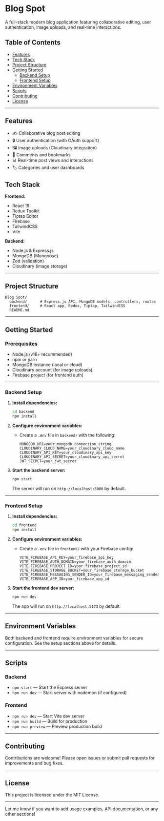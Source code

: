 # Blog Spot

A full-stack modern blog application featuring collaborative editing, user authentication, image uploads, and real-time interactions.

## Table of Contents

- [Features](#features)
- [Tech Stack](#tech-stack)
- [Project Structure](#project-structure)
- [Getting Started](#getting-started)
  - [Backend Setup](#backend-setup)
  - [Frontend Setup](#frontend-setup)
- [Environment Variables](#environment-variables)
- [Scripts](#scripts)
- [Contributing](#contributing)
- [License](#license)

---

## Features

- ✍️ Collaborative blog post editing
- 🔒 User authentication (with OAuth support)
- 🖼️ Image uploads (Cloudinary integration)
- 💬 Comments and bookmarks
- 📊 Real-time post views and interactions
- 🏷️ Categories and user dashboards

## Tech Stack

**Frontend:**
- React 19
- Redux Toolkit
- Tiptap Editor
- Firebase
- TailwindCSS
- Vite

**Backend:**
- Node.js & Express.js
- MongoDB (Mongoose)
- Zod (validation)
- Cloudinary (image storage)

---

## Project Structure

```
Blog Spot/
  backend/      # Express.js API, MongoDB models, controllers, routes
  frontend/     # React app, Redux, Tiptap, TailwindCSS
  README.md
```

---

## Getting Started

### Prerequisites

- Node.js (v18+ recommended)
- npm or yarn
- MongoDB instance (local or cloud)
- Cloudinary account (for image uploads)
- Firebase project (for frontend auth)

---

### Backend Setup

1. **Install dependencies:**
   ```bash
   cd backend
   npm install
   ```

2. **Configure environment variables:**
   - Create a `.env` file in `backend/` with the following:
     ```
     MONGODB_URI=your_mongodb_connection_string
     CLOUDINARY_CLOUD_NAME=your_cloudinary_cloud_name
     CLOUDINARY_API_KEY=your_cloudinary_api_key
     CLOUDINARY_API_SECRET=your_cloudinary_api_secret
     JWT_SECRET=your_jwt_secret
     ```

3. **Start the backend server:**
   ```bash
   npm start
   ```
   The server will run on `http://localhost:5000` by default.

---

### Frontend Setup

1. **Install dependencies:**
   ```bash
   cd frontend
   npm install
   ```

2. **Configure environment variables:**
   - Create a `.env` file in `frontend/` with your Firebase config:
     ```
     VITE_FIREBASE_API_KEY=your_firebase_api_key
     VITE_FIREBASE_AUTH_DOMAIN=your_firebase_auth_domain
     VITE_FIREBASE_PROJECT_ID=your_firebase_project_id
     VITE_FIREBASE_STORAGE_BUCKET=your_firebase_storage_bucket
     VITE_FIREBASE_MESSAGING_SENDER_ID=your_firebase_messaging_sender_id
     VITE_FIREBASE_APP_ID=your_firebase_app_id
     ```

3. **Start the frontend dev server:**
   ```bash
   npm run dev
   ```
   The app will run on `http://localhost:5173` by default.

---

## Environment Variables

Both backend and frontend require environment variables for secure configuration. See the setup sections above for details.

---

## Scripts

### Backend

- `npm start` — Start the Express server
- `npm run dev` — Start server with nodemon (if configured)

### Frontend

- `npm run dev` — Start Vite dev server
- `npm run build` — Build for production
- `npm run preview` — Preview production build

---

## Contributing

Contributions are welcome! Please open issues or submit pull requests for improvements and bug fixes.

---

## License

This project is licensed under the MIT License.

---

Let me know if you want to add usage examples, API documentation, or any other sections!
